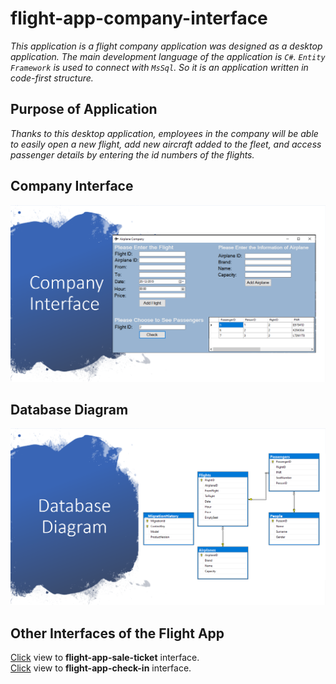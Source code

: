# flight-app-company-interface
*This application is a flight company application was designed as a desktop application. The main development language of the application is `C#`. `Entity Framework` is used to connect with `MsSql`. So it is an application written in code-first structure.*

## Purpose of Application
*Thanks to this desktop application, employees in the company will be able to easily open a new flight, add new aircraft added to the fleet, and access passenger details by entering the id numbers of the flights.*

## Company Interface
![company-interface](https://github.com/eroldmrclk/flight-app-company-interface/blob/master/images/company-interface.png)

## Database Diagram
![database-diagram](https://github.com/eroldmrclk/flight-app-company-interface/blob/master/images/database-diagram.png)

## Other Interfaces of the Flight App
[Click](https://github.com/eroldmrclk/flight-app-sale-ticket) view to **flight-app-sale-ticket** interface. <br>
[Click](https://github.com/eroldmrclk/flight-app-check-in) view to **flight-app-check-in** interface.
